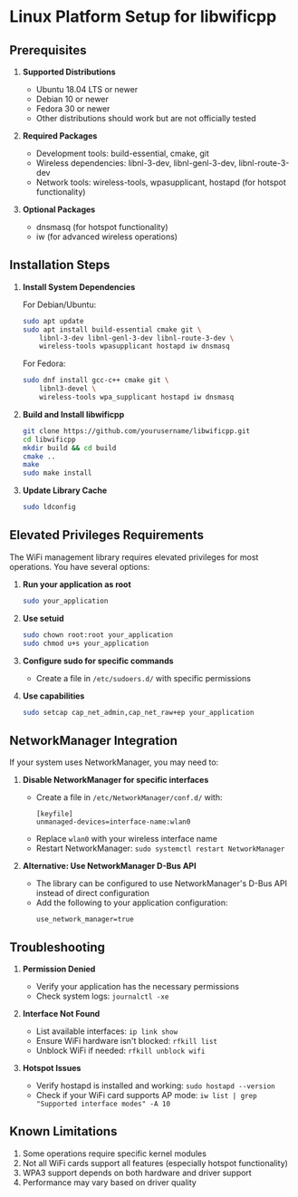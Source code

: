 # Linux Platform Setup for libwificpp

## Prerequisites

1. **Supported Distributions**
   - Ubuntu 18.04 LTS or newer
   - Debian 10 or newer
   - Fedora 30 or newer
   - Other distributions should work but are not officially tested

2. **Required Packages**
   - Development tools: build-essential, cmake, git
   - Wireless dependencies: libnl-3-dev, libnl-genl-3-dev, libnl-route-3-dev
   - Network tools: wireless-tools, wpasupplicant, hostapd (for hotspot functionality)

3. **Optional Packages**
   - dnsmasq (for hotspot functionality)
   - iw (for advanced wireless operations)

## Installation Steps

1. **Install System Dependencies**

   For Debian/Ubuntu:
   ```bash
   sudo apt update
   sudo apt install build-essential cmake git \
       libnl-3-dev libnl-genl-3-dev libnl-route-3-dev \
       wireless-tools wpasupplicant hostapd iw dnsmasq
   ```

   For Fedora:
   ```bash
   sudo dnf install gcc-c++ cmake git \
       libnl3-devel \
       wireless-tools wpa_supplicant hostapd iw dnsmasq
   ```

2. **Build and Install libwificpp**
   ```bash
   git clone https://github.com/yourusername/libwificpp.git
   cd libwificpp
   mkdir build && cd build
   cmake ..
   make
   sudo make install
   ```

3. **Update Library Cache**
   ```bash
   sudo ldconfig
   ```

## Elevated Privileges Requirements

The WiFi management library requires elevated privileges for most operations. You have several options:

1. **Run your application as root**
   ```bash
   sudo your_application
   ```

2. **Use setuid**
   ```bash
   sudo chown root:root your_application
   sudo chmod u+s your_application
   ```

3. **Configure sudo for specific commands**
   - Create a file in `/etc/sudoers.d/` with specific permissions

4. **Use capabilities**
   ```bash
   sudo setcap cap_net_admin,cap_net_raw+ep your_application
   ```

## NetworkManager Integration

If your system uses NetworkManager, you may need to:

1. **Disable NetworkManager for specific interfaces**
   - Create a file in `/etc/NetworkManager/conf.d/` with:
     ```
     [keyfile]
     unmanaged-devices=interface-name:wlan0
     ```
   - Replace `wlan0` with your wireless interface name
   - Restart NetworkManager: `sudo systemctl restart NetworkManager`

2. **Alternative: Use NetworkManager D-Bus API**
   - The library can be configured to use NetworkManager's D-Bus API instead of direct configuration
   - Add the following to your application configuration:
     ```
     use_network_manager=true
     ```

## Troubleshooting

1. **Permission Denied**
   - Verify your application has the necessary permissions
   - Check system logs: `journalctl -xe`

2. **Interface Not Found**
   - List available interfaces: `ip link show`
   - Ensure WiFi hardware isn't blocked: `rfkill list`
   - Unblock WiFi if needed: `rfkill unblock wifi`

3. **Hotspot Issues**
   - Verify hostapd is installed and working: `sudo hostapd --version`
   - Check if your WiFi card supports AP mode: `iw list | grep "Supported interface modes" -A 10`

## Known Limitations

1. Some operations require specific kernel modules
2. Not all WiFi cards support all features (especially hotspot functionality)
3. WPA3 support depends on both hardware and driver support
4. Performance may vary based on driver quality

